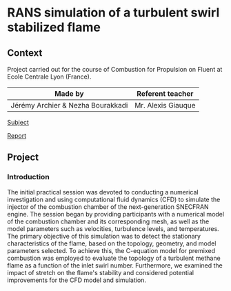 # RANS simulation of a turbulent swirl stabilized flame
## Context
Project carried out for the course of Combustion for Propulsion on Fluent at Ecole Centrale Lyon (France).

| Made by | Referent teacher | 
| ------------- |:-------------:|
| Jérémy Archier & Nezha Bourakkadi | Mr. Alexis Giauque |

[Subject](Report/Combustion_BE_Numerics_ressource_AG.pdf)

[Report](Report/Report_CombustionForPropulsion_PracticalSession1_Archier_Bourakkadi.pdf)


## Project
### Introduction
The initial practical session was devoted to conducting a numerical investigation and using computational fluid dynamics (CFD) to simulate the injector of the combustion chamber of the next-generation SNECFRAN engine. The session began by providing participants with a numerical model of the combustion chamber and its corresponding mesh, as well as the model parameters such as velocities, turbulence levels, and temperatures. The primary objective of this simulation was to detect the stationary characteristics of the flame, based on the topology, geometry, and model parameters selected. To achieve this, the C-equation model for premixed combustion was employed to evaluate the topology of a turbulent methane flame as a function of the inlet swirl number. Furthermore, we examined the impact of stretch on the flame's stability and considered potential improvements for the CFD model and simulation.
